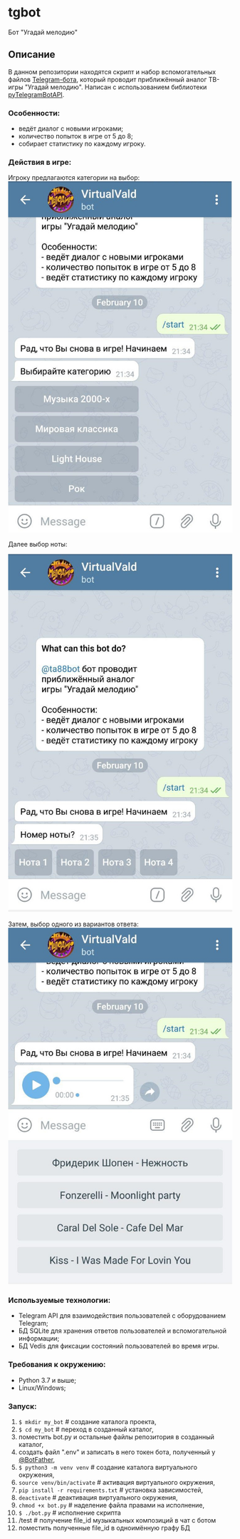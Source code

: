# tgbot
Бот "Угадай мелодию"

## Описание

В данном репозитории находятся скрипт и набор вспомогательных файлов [Telegram-бота](tg://resolve?domain=ta88bot), 
который проводит приближённый аналог ТВ-игры "Угадай мелодию". 
Написан с использованием библиотеки [pyTelegramBotAPI](https://github.com/eternnoir/pyTelegramBotAPI).

### Особенности:

* ведёт диалог с новыми игроками;
* количество попыток в игре от 5 до 8;
* собирает статистику по каждому игроку.

### Действия в игре:
  
  Игроку предлагаются категории на выбор:
  ![f](https://github.com/Padking/tgbot/blob/master/screenshots/cat.jpg)
  
  
  Далее выбор ноты:
  
  ![s](https://github.com/Padking/tgbot/blob/master/screenshots/note.jpg)
  
  Затем, выбор одного из вариантов ответа:
  ![t](https://github.com/Padking/tgbot/blob/master/screenshots/ans.jpg)

### Используемые технологии:

* Telegram API для взаимодействия пользователей с оборудованием Telegram;
* БД SQLite для хранения ответов пользователей и вспомогательной информации;
* БД Vedis для фиксации состояний пользователей во время игры.

### Требования к окружению:

* Python 3.7 и выше;
* Linux/Windows;

### Запуск:

1. `$ mkdir my_bot` # создание каталога проекта,
2. `$ cd my_bot` # переход в созданный каталог,
3. поместить bot.py и остальные файлы репозитория в созданный каталог,
4. создать файл ".env" и записать в него токен бота, полученный у [@BotFather](https://t.me/botfather),
5. `$ python3 -m venv venv` # создание каталога виртуального окружения,
6. `source venv/bin/activate` # активация виртуального окружения,
7. `pip install -r requirements.txt` # установка зависимостей,
8. `deactivate` # деактивация виртуального окружения,
9. `chmod +x bot.py` # наделение файла правами на исполнение,
10. `$ ./bot.py` # исполнение скрипта
11. /test # получение file_id музыкальных композиций в чат с ботом
12. поместить полученные file_id в одноимённую графу БД



